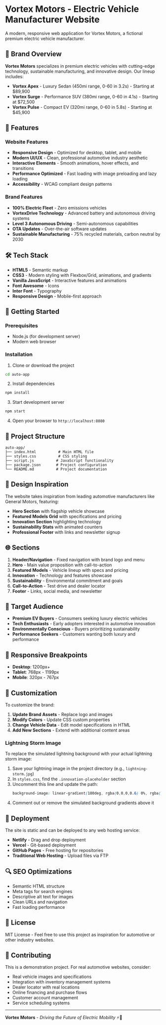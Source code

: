# Vortex Motors - Electric Vehicle Manufacturer Website

A modern, responsive web application for Vortex Motors, a fictional premium electric vehicle manufacturer.

## 🚗 Brand Overview

**Vortex Motors** specializes in premium electric vehicles with cutting-edge technology, sustainable manufacturing, and innovative design. Our lineup includes:

- **Vortex Apex** - Luxury Sedan (450mi range, 0-60 in 3.2s) - Starting at $89,900
- **Vortex Surge** - Performance SUV (380mi range, 0-60 in 4.1s) - Starting at $72,500  
- **Vortex Pulse** - Compact EV (320mi range, 0-60 in 5.8s) - Starting at $45,900

## 🌟 Features

### Website Features
- **Responsive Design** - Optimized for desktop, tablet, and mobile
- **Modern UI/UX** - Clean, professional automotive industry aesthetic
- **Interactive Elements** - Smooth animations, hover effects, and transitions
- **Performance Optimized** - Fast loading with image preloading and lazy loading
- **Accessibility** - WCAG compliant design patterns

### Brand Features
- **100% Electric Fleet** - Zero emissions vehicles
- **VortexDrive Technology** - Advanced battery and autonomous driving systems
- **Level 3 Autonomous Driving** - Semi-autonomous capabilities
- **OTA Updates** - Over-the-air software updates
- **Sustainable Manufacturing** - 75% recycled materials, carbon neutral by 2030

## 🛠 Tech Stack

- **HTML5** - Semantic markup
- **CSS3** - Modern styling with Flexbox/Grid, animations, and gradients
- **Vanilla JavaScript** - Interactive features and animations
- **Font Awesome** - Icons
- **Inter Font** - Typography
- **Responsive Design** - Mobile-first approach

## 🚀 Getting Started

### Prerequisites
- Node.js (for development server)
- Modern web browser

### Installation

1. Clone or download the project
```bash
cd auto-app
```

2. Install dependencies
```bash
npm install
```

3. Start development server
```bash
npm start
```

4. Open your browser to `http://localhost:8080`

## 📁 Project Structure

```
auto-app/
├── index.html          # Main HTML file
├── styles.css          # CSS styling
├── script.js          # JavaScript functionality
├── package.json       # Project configuration
└── README.md          # Project documentation
```

## 🎨 Design Inspiration

The website takes inspiration from leading automotive manufacturers like General Motors, featuring:

- **Hero Section** with flagship vehicle showcase
- **Featured Models Grid** with specifications and pricing
- **Innovation Section** highlighting technology
- **Sustainability Stats** with animated counters
- **Professional Footer** with links and newsletter signup

## 🌐 Sections

1. **Header/Navigation** - Fixed navigation with brand logo and menu
2. **Hero** - Main value proposition with call-to-action
3. **Featured Models** - Vehicle lineup with specs and pricing
4. **Innovation** - Technology and features showcase
5. **Sustainability** - Environmental commitment and goals
6. **Call-to-Action** - Test drive and dealer locator
7. **Footer** - Links, social media, and newsletter

## 🎯 Target Audience

- **Premium EV Buyers** - Consumers seeking luxury electric vehicles
- **Tech Enthusiasts** - Early adopters interested in automotive innovation
- **Environmentally Conscious** - Buyers prioritizing sustainability
- **Performance Seekers** - Customers wanting both luxury and performance

## 📱 Responsive Breakpoints

- **Desktop**: 1200px+
- **Tablet**: 768px - 1199px
- **Mobile**: 320px - 767px

## 🔧 Customization

To customize the brand:

1. **Update Brand Assets** - Replace logo and images
2. **Modify Colors** - Update CSS custom properties
3. **Change Vehicle Data** - Edit model specifications in HTML
4. **Add New Sections** - Extend with additional content areas

### Lightning Storm Image
To replace the simulated lightning background with your actual lightning storm image:

1. Save your lightning image in the project directory (e.g., `lightning-storm.jpg`)
2. In `styles.css`, find the `.innovation-placeholder` section
3. Uncomment this line and update the path:
   ```css
   background-image: linear-gradient(180deg, rgba(0,0,0,0.6) 0%, rgba(0,0,0,0.2) 30%, rgba(0,0,0,0.4) 70%, rgba(0,0,0,0.8) 100%), url('lightning-storm.jpg');
   ```
4. Comment out or remove the simulated background gradients above it

## 🚀 Deployment

The site is static and can be deployed to any web hosting service:

- **Netlify** - Drag and drop deployment
- **Vercel** - Git-based deployment
- **GitHub Pages** - Free hosting for repositories
- **Traditional Web Hosting** - Upload files via FTP

## 🔍 SEO Optimizations

- Semantic HTML structure
- Meta tags for search engines
- Descriptive alt text for images
- Clean URLs and navigation
- Fast loading performance

## 📄 License

MIT License - Feel free to use this project as inspiration for automotive or other industry websites.

## 🤝 Contributing

This is a demonstration project. For real automotive websites, consider:

- Real vehicle images and specifications
- Integration with inventory management systems
- Dealer locator with real locations
- Online financing and purchase flows
- Customer account management
- Service scheduling systems

---

**Vortex Motors** - *Driving the Future of Electric Mobility* ⚡🚗
